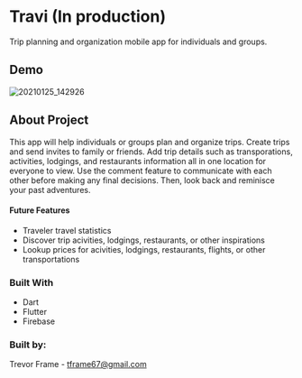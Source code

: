 # Travi (In production)

Trip planning and organization mobile app for individuals and groups.

## Demo

![20210125_142926](https://user-images.githubusercontent.com/35151078/105774266-effba680-5f19-11eb-972f-847a9f572c98.gif)

## About Project

This app will help individuals or groups plan and organize trips. 
Create trips and send invites to family or friends. Add trip details such as transporations, activities, lodgings, and restaurants information all in one location
for everyone to view. Use the comment feature to communicate with each other before making any final decisions. Then, look back
and reminisce your past adventures. 

#### Future Features

- Traveler travel statistics
- Discover trip acivities, lodgings, restaurants, or other inspirations
- Lookup prices for acivities, lodgings, restaurants, flights, or other transportations

### Built With

- Dart
- Flutter
- Firebase

### Built by:

Trevor Frame - tframe67@gmail.com
